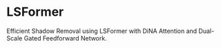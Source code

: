 # LSFormer
Efficient Shadow Removal using LSFormer with DiNA Attention and Dual-Scale Gated Feedforward Network.
